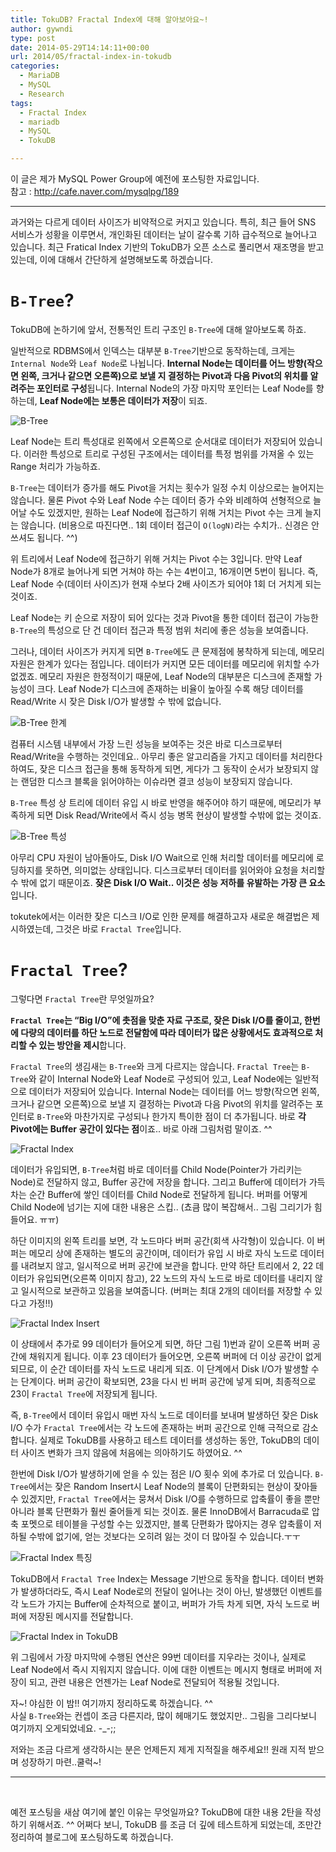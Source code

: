 ```yaml
---
title: TokuDB? Fractal Index에 대해 알아보아요~!
author: gywndi
type: post
date: 2014-05-29T14:14:11+00:00
url: 2014/05/fractal-index-in-tokudb
categories:
  - MariaDB
  - MySQL
  - Research
tags:
  - Fractal Index
  - mariadb
  - MySQL
  - TokuDB

---
```

이 글은 제가 MySQL Power Group에 예전에 포스팅한 자료입니다.  
참고 : http://cafe.naver.com/mysqlpg/189

* * *

과거와는 다르게 데이터 사이즈가 비약적으로 커지고 있습니다. 특히, 최근 들어 SNS 서비스가 성황을 이루면서, 개인화된 데이터는 날이 갈수록 기하 급수적으로 늘어나고 있습니다. 최근 Fratical Index 기반의 TokuDB가 오픈 소스로 풀리면서 재조명을 받고 있는데, 이에 대해서 간단하게 설명해보도록 하겠습니다.

# `B-Tree`?

TokuDB에 논하기에 앞서, 전통적인 트리 구조인 `B-Tree`에 대해 알아보도록 하죠.

일반적으로 RDBMS에서 인덱스는 대부분 `B-Tree`기반으로 동작하는데, 크게는 `Internal Node`와 `Leaf Node`로 나뉩니다. **Internal Node는 데이터를 어느 방향(작으면 왼쪽, 크거나 같으면 오른쪽)으로 보낼 지 결정하는 Pivot과 다음 Pivot의 위치를 알려주는 포인터로 구성**됩니다. Internal Node의 가장 마지막 포인터는 Leaf Node를 향하는데, **Leaf Node에는 보통은 데이터가 저장**이 되죠.

![`B-Tree`](/img/2014/05/btree.png)

Leaf Node는 트리 특성대로 왼쪽에서 오른쪽으로 순서대로 데이터가 저장되어 있습니다. 이러한 특성으로 트리로 구성된 구조에서는 데이터를 특정 범위를 가져올 수 있는 Range 처리가 가능하죠.

`B-Tree`는 데이터가 증가를 해도 Pivot을 거치는 횟수가 일정 수치 이상으로는 늘어지는 않습니다. 물론 Pivot 수와 Leaf Node 수는 데이터 증가 수와 비례하여 선형적으로 늘어날 수도 있겠지만, 원하는 Leaf Node에 접근하기 위해 거치는 Pivot 수는 크게 늘지는 않습니다. (비용으로 따진다면.. 1회 데이터 접근이 `O(logN)`라는 수치가.. 신경은 안쓰셔도 됩니다. ^^)

위 트리에서 Leaf Node에 접근하기 위해 거치는 Pivot 수는 3입니다. 만약 Leaf Node가 8개로 늘어나게 되면 거쳐야 하는 수는 4번이고, 16개이면 5번이 됩니다. 즉, Leaf Node 수(데이터 사이즈)가 현재 수보다 2배 사이즈가 되어야 1회 더 거치게 되는 것이죠.

Leaf Node는 키 순으로 저장이 되어 있다는 것과 Pivot을 통한 데이터 접근이 가능한 `B-Tree`의 특성으로 단 건 데이터 접근과 특정 범위 처리에 좋은 성능을 보여줍니다.

그러나, 데이터 사이즈가 커지게 되면 `B-Tree`에도 큰 문제점에 봉착하게 되는데, 메모리 자원은 한계가 있다는 점입니다. 데이터가 커지면 모든 데이터를 메모리에 위치할 수가 없겠죠. 메모리 자원은 한정적이기 때문에, Leaf Node의 대부분은 디스크에 존재할 가능성이 크다. Leaf Node가 디스크에 존재하는 비율이 높아질 수록 해당 데이터를 Read/Write 시 잦은 Disk I/O가 발생할 수 밖에 없습니다.

![`B-Tree` 한계](/img/2014/05/btree_problem.png)

컴퓨터 시스템 내부에서 가장 느린 성능을 보여주는 것은 바로 디스크로부터 Read/Write을 수행하는 것인데요.. 아무리 좋은 알고리즘을 가지고 데이터를 처리한다 하여도, 잦은 디스크 접근을 통해 동작하게 되면, 게다가 그 동작이 순서가 보장되지 않는 랜덤한 디스크 블록을 읽어야하는 이슈라면 결코 성능이 보장되지 않습니다.

`B-Tree` 특성 상 트리에 데이터 유입 시 바로 반영을 해주어야 하기 때문에, 메모리가 부족하게 되면 Disk Read/Write에서 즉시 성능 병목 현상이 발생할 수밖에 없는 것이죠.

![`B-Tree` 특성](/img/2014/05/btree_feature.png)

아무리 CPU 자원이 남아돌아도, Disk I/O Wait으로 인해 처리할 데이터를 메모리에 로딩하지를 못하면, 의미없는 상태입니다. 디스크로부터 데이터를 읽어와야 요청을 처리할 수 밖에 없기 때문이죠. **잦은 Disk I/O Wait.. 이것은 성능 저하를 유발하는 가장 큰 요소**입니다.

tokutek에서는 이러한 잦은 디스크 I/O로 인한 문제를 해결하고자 새로운 해결법은 제시하였는데, 그것은 바로 `Fractal Tree`입니다.

# `Fractal Tree`?

그렇다면 `Fractal Tree`란 무엇일까요?

**`Fractal Tree`는 “Big I/O”에 촛점을 맞춘 자료 구조로, 잦은 Disk I/O를 줄이고, 한번에 다량의 데이터를 하단 노드로 전달함에 따라 데이터가 많은 상황에서도 효과적으로 처리할 수 있는 방안을 제시**합니다.

`Fractal Tree`의 생김새는 `B-Tree`와 크게 다르지는 않습니다. `Fractal Tree`는 `B-Tree`와 같이 Internal Node와 Leaf Node로 구성되어 있고, Leaf Node에는 일반적으로 데이터가 저장되어 있습니다. Internal Node는 데이터를 어느 방향(작으면 왼쪽, 크거나 같으면 오른쪽)으로 보낼 지 결정하는 Pivot과 다음 Pivot의 위치를 알려주는 포인터로 `B-Tree`와 마찬가지로 구성되나 한가지 특이한 점이 더 추가됩니다. 바로 **각 Pivot에는 Buffer 공간이 있다는 점**이죠.. 바로 아래 그림처럼 말이죠. ^^

![Fractal Index](/img/2014/05/fractal_tree.png)

데이터가 유입되면, `B-Tree`처럼 바로 데이터를 Child Node(Pointer가 가리키는 Node)로 전달하지 않고, Buffer 공간에 저장을 합니다. 그리고 Buffer에 데이터가 가득 차는 순간 Buffer에 쌓인 데이터를 Child Node로 전달하게 됩니다. 버퍼를 어떻게 Child Node에 넘기는 지에 대한 내용은 스킵.. (쵸큼 많이 복잡해서.. 그림 그리기가 힘들어요. ㅠㅠ)

하단 이미지의 왼쪽 트리를 보면, 각 노드마다 버퍼 공간(회색 사각형)이 있습니다. 이 버퍼는 메모리 상에 존재하는 별도의 공간이며, 데이터가 유입 시 바로 자식 노드로 데이터를 내려보지 않고, 일시적으로 버퍼 공간에 보관을 합니다. 만약 하단 트리에서 2, 22 데이터가 유입되면(오른쪽 이미지 참고), 22 노드의 자식 노드로 바로 데이터를 내리지 않고 일시적으로 보관하고 있음을 보여줍니다. (버퍼는 최대 2개의 데이터를 저장할 수 있다고 가정!!)

![Fractal Index Insert](/img/2014/05/fractal_tree_insert.png)

이 상태에서 추가로 99 데이터가 들어오게 되면, 하단 그림 1)번과 같이 오른쪽 버퍼 공간에 채워지게 됩니다. 이후 23 데이터가 들어오면, 오른쪽 버퍼에 더 이상 공간이 없게 되므로, 이 순간 데이터를 자식 노드로 내리게 되죠. 이 단계에서 Disk I/O가 발생할 수는 단계이다. 버퍼 공간이 확보되면, 23을 다시 빈 버퍼 공간에 넣게 되며, 최종적으로 23이 `Fractal Tree`에 저장되게 됩니다.

즉, `B-Tree`에서 데이터 유입시 매번 자식 노드로 데이터를 보내며 발생하던 잦은 Disk I/O 수가 `Fractal Tree`에서는 각 노드에 존재하는 버퍼 공간으로 인해 극적으로 감소합니다. 실제로 TokuDB를 사용하고 테스트 데이터를 생성하는 동안, TokuDB의 데이터 사이즈 변화가 크지 않음에 처음에는 의아하기도 하였어요. ^^

한번에 Disk I/O가 발생하기에 얻을 수 있는 점은 I/O 횟수 외에 추가로 더 있습니다. `B-Tree`에서는 잦은 Random Insert시 Leaf Node의 블록이 단편화되는 현상이 잦아들 수 있겠지만, `Fractal Tree`에서는 뭉쳐서 Disk I/O를 수행하므로 압축률이 좋을 뿐만 아니라 블록 단편화가 훨씬 줄어들게 되는 것이죠. 물론 InnoDB에서 Barracuda로 압축 포멧으로 테이블을 구성할 수는 있겠지만, 블록 단편화가 많아지는 경우 압축률이 저하될 수밖에 없기에, 얻는 것보다는 오히려 잃는 것이 더 많아질 수 있습니다.ㅜㅜ

![Fractal Index 특징](/img/2014/05/fractal_tree_feature.png)

TokuDB에서 `Fractal Tree` Index는 Message 기반으로 동작을 합니다. 데이터 변화가 발생하더라도, 즉시 Leaf Node로의 전달이 일어나는 것이 아닌, 발생했던 이벤트를 각 노드가 가지는 Buffer에 순차적으로 붙이고, 버퍼가 가득 차게 되면, 자식 노드로 버퍼에 저장된 메시지를 전달합니다.

![Fractal Index in TokuDB](/img/2014/05/fractal_tree_message.png)

위 그림에서 가장 마지막에 수행된 연산은 99번 데이터를 지우라는 것이나, 실제로 Leaf Node에서 즉시 지워지지 않습니다. 이에 대한 이벤트는 메시지 형태로 버퍼에 저장이 되고, 관련 내용은 언젠가는 Leaf Node로 전달되어 적용될 것입니다.

자~! 야심한 이 밤!! 여기까지 정리하도록 하겠습니다. ^^  
사실 `B-Tree`와는 컨셉이 조금 다른지라, 많이 헤매기도 했었지만.. 그림을 그리다보니 여기까지 오게되었네요. -\_-;;

저와는 조금 다르게 생각하시는 분은 언제든지 제게 지적질을 해주세요!! 원래 지적 받으며 성장하기 마련..쿨럭~!

* * *

&nbsp;

예전 포스팅을 새삼 여기에 붙인 이유는 무엇일까요? TokuDB에 대한 내용 2탄을 작성하기 위해서죠. ^^ 어쩌다 보니, TokuDB 를 조금 더 깊에 테스트하게 되었는데, 조만간 정리하여 블로그에 포스팅하도록 하겠습니다.